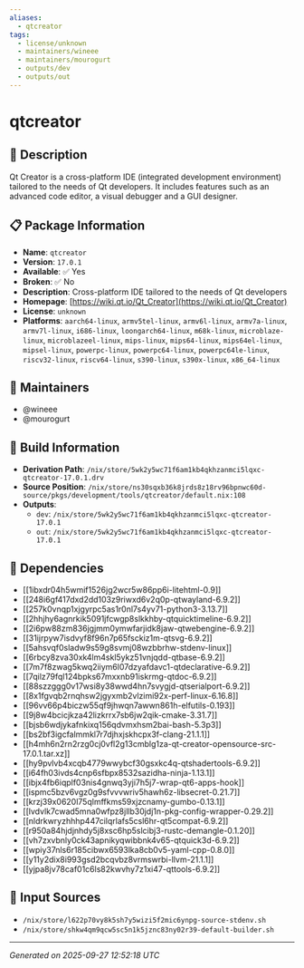 ```yaml
---
aliases:
  - qtcreator
tags:
  - license/unknown
  - maintainers/wineee
  - maintainers/mourogurt
  - outputs/dev
  - outputs/out
---
```


# qtcreator

## 📝 Description

Qt Creator is a cross-platform IDE (integrated development environment)
tailored to the needs of Qt developers. It includes features such as an
advanced code editor, a visual debugger and a GUI designer.


## 📋 Package Information

- **Name**: `qtcreator`
- **Version**: `17.0.1`
- **Available**: ✅ Yes
- **Broken**: ✅ No
- **Description**: Cross-platform IDE tailored to the needs of Qt developers
- **Homepage**: [https://wiki.qt.io/Qt_Creator](https://wiki.qt.io/Qt_Creator)
- **License**: `unknown`
- **Platforms**: `aarch64-linux`, `armv5tel-linux`, `armv6l-linux`, `armv7a-linux`, `armv7l-linux`, `i686-linux`, `loongarch64-linux`, `m68k-linux`, `microblaze-linux`, `microblazeel-linux`, `mips-linux`, `mips64-linux`, `mips64el-linux`, `mipsel-linux`, `powerpc-linux`, `powerpc64-linux`, `powerpc64le-linux`, `riscv32-linux`, `riscv64-linux`, `s390-linux`, `s390x-linux`, `x86_64-linux`
## 👥 Maintainers

- @wineee
- @mourogurt


## 🔧 Build Information

- **Derivation Path**: `/nix/store/5wk2y5wc71f6am1kb4qkhzanmci5lqxc-qtcreator-17.0.1.drv`
- **Source Position**: `/nix/store/ns30sqxb36k8jrds8z18rv96bpnwc60d-source/pkgs/development/tools/qtcreator/default.nix:108`
- **Outputs**:
  - `dev`:  `/nix/store/5wk2y5wc71f6am1kb4qkhzanmci5lqxc-qtcreator-17.0.1`
  - `out`:  `/nix/store/5wk2y5wc71f6am1kb4qkhzanmci5lqxc-qtcreator-17.0.1`

## 🔗 Dependencies

- [[1ibxdr04h5wmif1526jg2wcr5w86pp6i-litehtml-0.9]]
- [[248i6gf417dxd2dd103z9riwxd6v2q0p-qtwayland-6.9.2]]
- [[257k0vnqp1xjgyrpc5as1r0nl7s4yv71-python3-3.13.7]]
- [[2hhjhy6agnrkik5091jfcwgp8slkkhby-qtquicktimeline-6.9.2]]
- [[2i6pw88zm836jgjmm0ymwfarjidk8jaw-qtwebengine-6.9.2]]
- [[31ijrpyw7isdvyf8f96n7p65fsckiz1m-qtsvg-6.9.2]]
- [[5ahsvqf0sladw9s59g8svmj08wzbbrhw-stdenv-linux]]
- [[6rbcy8zva30xk4lm4skl5ykz51vnjqdd-qtbase-6.9.2]]
- [[7m7f8zwag5kwq2iiym6l07dzyafdavc1-qtdeclarative-6.9.2]]
- [[7qilz79fql124bpks67mxxnb91iskrmg-qtdoc-6.9.2]]
- [[88szzggg0v17wsi8y38wwd4hn7svygjd-qtserialport-6.9.2]]
- [[8x1fgvqb2rnqhsw2jgyxmb2vlzimi92x-perf-linux-6.16.8]]
- [[96vv66p4biczw55qf9jhwqn7awwn861h-elfutils-0.193]]
- [[9j8w4bcicjkza42lizkrrx7sb6jw2qik-cmake-3.31.7]]
- [[bjsb6wdjykafnkixq156qdvmxhsm2bai-bash-5.3p3]]
- [[bs2bf3igcfalmmkl7r7djhxjskhcpx3f-clang-21.1.1]]
- [[h4mh6n2rn2rzg0cj0vfl2g13cmblg1za-qt-creator-opensource-src-17.0.1.tar.xz]]
- [[hy9pvlvb4xcqb4779wwybcf30gsxkc4q-qtshadertools-6.9.2]]
- [[i64fh03ivds4cnp6sfbpx8532sazidha-ninja-1.13.1]]
- [[ibjx4fb6iqplf03nis4gnwq3yji7h5j7-wrap-qt6-apps-hook]]
- [[ispmc5bzv6vgz0g9sfvvvwriv5hawh6z-libsecret-0.21.7]]
- [[krzj39x0620l75qlmffkms59xjzcnamy-gumbo-0.13.1]]
- [[lvdvlk7cwad5mna0wfpz8jllb30jdj1n-pkg-config-wrapper-0.29.2]]
- [[nldrkwryzhhhp447cilqrlafs5csl6hr-qt5compat-6.9.2]]
- [[r950a84hjdjnhdy5j8xsc6hp5slcibj3-rustc-demangle-0.1.20]]
- [[vh7zxvbnly0ck43apnikyqwibbnk4v65-qtquick3d-6.9.2]]
- [[wpiy37nls6r185cibwx6593lka8cb0v5-yaml-cpp-0.8.0]]
- [[y11y2dix8i993gsd2bcqvbz8vrmswrbi-llvm-21.1.1]]
- [[yjpa8jv78caf01c6ls82kwvhy7z1xi47-qttools-6.9.2]]

## 📁 Input Sources

- `/nix/store/l622p70vy8k5sh7y5wizi5f2mic6ynpg-source-stdenv.sh`
- `/nix/store/shkw4qm9qcw5sc5n1k5jznc83ny02r39-default-builder.sh`

---
*Generated on 2025-09-27 12:52:18 UTC*

